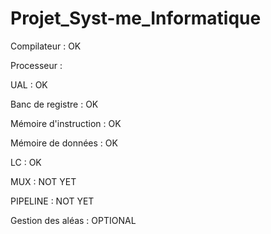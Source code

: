 # Projet_Syst-me_Informatique
Compilateur  :                              OK

Processeur   : 

UAL                   :      OK 

Banc de registre      :      OK

Mémoire d'instruction :      OK

Mémoire de données    :      OK

LC                    :      OK 

MUX                   :      NOT YET  

PIPELINE              :      NOT YET 

Gestion des aléas     :    OPTIONAL 
